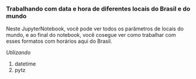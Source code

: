### Trabalhando com data e hora de diferentes locais do Brasil e do mundo
Neste JupyterNotebook, você pode ver todos os parâmetros de locais do mundo, e ao final do notebook, você cosegue ver como trabalhar com esses formatos com horários aqui do Brasil.

_Utilizando_
  1) datetime
  2) pytz
